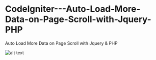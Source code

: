 # CodeIgniter---Auto-Load-More-Data-on-Page-Scroll-with-Jquery-PHP
Auto Load More Data on Page Scroll with Jquery &amp; PHP

![alt text](https://github.com/techpulsetoday/CodeIgniter---Auto-Load-More-Data-on-Page-Scroll-with-Jquery-PHP/blob/master/screenshot/Auto-Load-More-Data-on-Page-Scroll.png)
